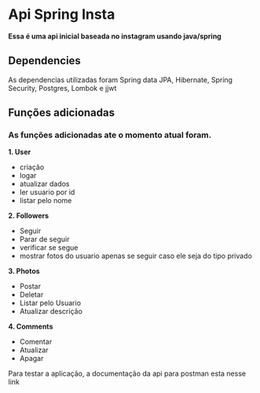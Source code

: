 # Api Spring Insta
**Essa é uma api inicial baseada no instagram usando java/spring**
## Dependencies
As dependencias utilizadas foram Spring data JPA, Hibernate, Spring Security, Postgres, Lombok e jjwt
## Funções adicionadas
### As funções adicionadas ate o momento atual foram.

**1. User**
  - criação
  - logar
  - atualizar dados
  - ler usuario por id
  - listar pelo nome
  
**2. Followers**
  - Seguir
  - Parar de seguir
  - verificar se segue
  - mostrar fotos do usuario apenas se seguir caso ele seja do tipo privado
  
**3. Photos**
  - Postar
  - Deletar
  - Listar pelo Usuario
  - Atualizar descrição
  
**4. Comments**
  - Comentar
  - Atualizar
  - Apagar
  
 
Para testar a aplicação, a documentação da api para postman esta nesse link
